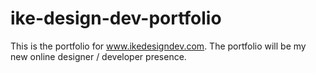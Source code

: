 # ike-design-dev-portfolio
This is the portfolio for www.ikedesigndev.com. The portfolio will be my new online designer / developer presence.
